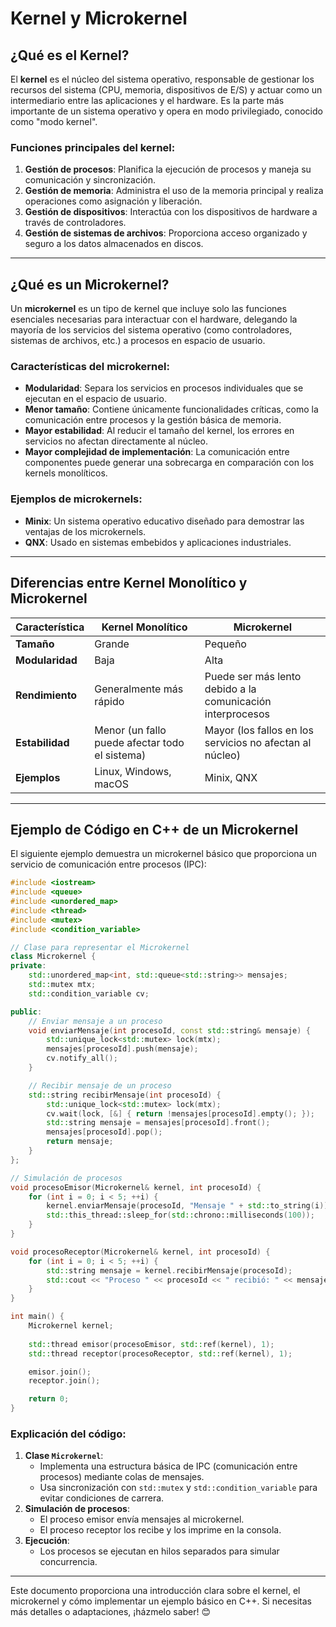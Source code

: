 # Kernel y Microkernel

## ¿Qué es el Kernel?
El **kernel** es el núcleo del sistema operativo, responsable de gestionar los recursos del sistema (CPU, memoria, dispositivos de E/S) y actuar como un intermediario entre las aplicaciones y el hardware. Es la parte más importante de un sistema operativo y opera en modo privilegiado, conocido como "modo kernel".

### Funciones principales del kernel:
1. **Gestión de procesos**: Planifica la ejecución de procesos y maneja su comunicación y sincronización.
2. **Gestión de memoria**: Administra el uso de la memoria principal y realiza operaciones como asignación y liberación.
3. **Gestión de dispositivos**: Interactúa con los dispositivos de hardware a través de controladores.
4. **Gestión de sistemas de archivos**: Proporciona acceso organizado y seguro a los datos almacenados en discos.

---

## ¿Qué es un Microkernel?
Un **microkernel** es un tipo de kernel que incluye solo las funciones esenciales necesarias para interactuar con el hardware, delegando la mayoría de los servicios del sistema operativo (como controladores, sistemas de archivos, etc.) a procesos en espacio de usuario.

### Características del microkernel:
- **Modularidad**: Separa los servicios en procesos individuales que se ejecutan en el espacio de usuario.
- **Menor tamaño**: Contiene únicamente funcionalidades críticas, como la comunicación entre procesos y la gestión básica de memoria.
- **Mayor estabilidad**: Al reducir el tamaño del kernel, los errores en servicios no afectan directamente al núcleo.
- **Mayor complejidad de implementación**: La comunicación entre componentes puede generar una sobrecarga en comparación con los kernels monolíticos.

### Ejemplos de microkernels:
- **Minix**: Un sistema operativo educativo diseñado para demostrar las ventajas de los microkernels.
- **QNX**: Usado en sistemas embebidos y aplicaciones industriales.

---

## Diferencias entre Kernel Monolítico y Microkernel

| Característica             | Kernel Monolítico             | Microkernel               |
|----------------------------|--------------------------------|---------------------------|
| **Tamaño**                | Grande                        | Pequeño                  |
| **Modularidad**           | Baja                          | Alta                     |
| **Rendimiento**           | Generalmente más rápido       | Puede ser más lento debido a la comunicación interprocesos |
| **Estabilidad**           | Menor (un fallo puede afectar todo el sistema) | Mayor (los fallos en los servicios no afectan al núcleo) |
| **Ejemplos**              | Linux, Windows, macOS         | Minix, QNX               |

---

## Ejemplo de Código en C++ de un Microkernel

El siguiente ejemplo demuestra un microkernel básico que proporciona un servicio de comunicación entre procesos (IPC):

```cpp
#include <iostream>
#include <queue>
#include <unordered_map>
#include <thread>
#include <mutex>
#include <condition_variable>

// Clase para representar el Microkernel
class Microkernel {
private:
    std::unordered_map<int, std::queue<std::string>> mensajes;
    std::mutex mtx;
    std::condition_variable cv;

public:
    // Enviar mensaje a un proceso
    void enviarMensaje(int procesoId, const std::string& mensaje) {
        std::unique_lock<std::mutex> lock(mtx);
        mensajes[procesoId].push(mensaje);
        cv.notify_all();
    }

    // Recibir mensaje de un proceso
    std::string recibirMensaje(int procesoId) {
        std::unique_lock<std::mutex> lock(mtx);
        cv.wait(lock, [&] { return !mensajes[procesoId].empty(); });
        std::string mensaje = mensajes[procesoId].front();
        mensajes[procesoId].pop();
        return mensaje;
    }
};

// Simulación de procesos
void procesoEmisor(Microkernel& kernel, int procesoId) {
    for (int i = 0; i < 5; ++i) {
        kernel.enviarMensaje(procesoId, "Mensaje " + std::to_string(i));
        std::this_thread::sleep_for(std::chrono::milliseconds(100));
    }
}

void procesoReceptor(Microkernel& kernel, int procesoId) {
    for (int i = 0; i < 5; ++i) {
        std::string mensaje = kernel.recibirMensaje(procesoId);
        std::cout << "Proceso " << procesoId << " recibió: " << mensaje << std::endl;
    }
}

int main() {
    Microkernel kernel;
    
    std::thread emisor(procesoEmisor, std::ref(kernel), 1);
    std::thread receptor(procesoReceptor, std::ref(kernel), 1);

    emisor.join();
    receptor.join();

    return 0;
}
```

### Explicación del código:
1. **Clase `Microkernel`**:
   - Implementa una estructura básica de IPC (comunicación entre procesos) mediante colas de mensajes.
   - Usa sincronización con `std::mutex` y `std::condition_variable` para evitar condiciones de carrera.
2. **Simulación de procesos**:
   - El proceso emisor envía mensajes al microkernel.
   - El proceso receptor los recibe y los imprime en la consola.
3. **Ejecución**:
   - Los procesos se ejecutan en hilos separados para simular concurrencia.

---

Este documento proporciona una introducción clara sobre el kernel, el microkernel y cómo implementar un ejemplo básico en C++. Si necesitas más detalles o adaptaciones, ¡házmelo saber! 😊
